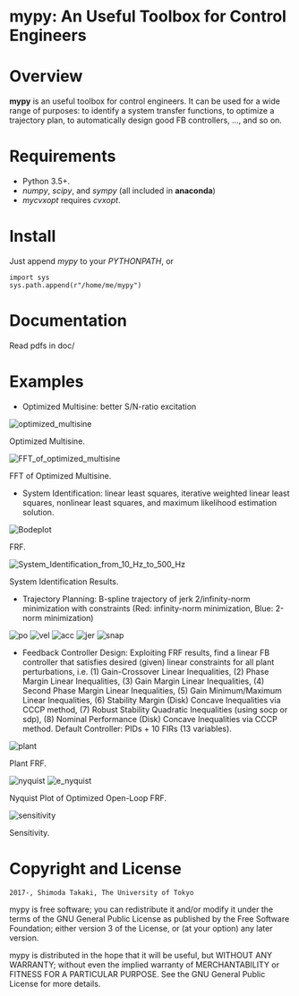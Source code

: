 **mypy**: An Useful Toolbox for Control Engineers 
======

Overview
========

**mypy** is an useful toolbox for control engineers.
It can be used for a wide range of purposes: to identify a system transfer functions, to optimize a trajectory plan, to automatically design good FB controllers, ..., and so on.

Requirements
============

* Python 3.5+.
* *numpy*, *scipy*, and *sympy* (all included in **anaconda**)
* *mycvxopt* requires *cvxopt*.

Install
=======
Just append *mypy* to your *PYTHONPATH*, or

	import sys
	sys.path.append(r"/home/me/mypy")

Documentation
=============

Read pdfs in doc/

Examples
=============


* Optimized Multisine: better S/N-ratio excitation 

![optimized_multisine](images/optimized_multisine.jpg)

Optimized Multisine.

![FFT_of_optimized_multisine](images/FFT_of_optimized_multisine.jpg)

FFT of Optimized Multisine.


* System Identification: linear least squares, iterative weighted linear least squares, nonlinear least squares,  and maximum likelihood estimation solution. 

![Bodeplot](images/Bodeplot.jpg)

FRF.

![System_Identification_from_10_Hz_to_500_Hz](images/System_Identification_from_10_Hz_to_500_Hz.jpg)

System Identification Results.


* Trajectory Planning: B-spline trajectory of jerk 2/infinity-norm minimization with constraints (Red: infinity-norm minimization, Blue: 2-norm minimization)

![po](images/Position.png)
![vel](images/Velocity.png)
![acc](images/Acceleration.png)
![jer](images/Jerk.png)
![snap](images/Snap.png)


* Feedback Controller Design: Exploiting FRF results, find a linear FB controller that satisfies desired (given) linear constraints for all plant perturbations,
    i.e. (1) Gain-Crossover Linear Inequalities,
         (2) Phase Margin Linear Inequalities,
         (3) Gain Margin Linear Inequalities,
         (4) Second Phase Margin Linear Inequalities,
         (5) Gain Minimum/Maximum Linear Inequalities,
         (6) Stability Margin (Disk) Concave Inequalities via CCCP method,
         (7) Robust Stability Quadratic Inequalities (using socp or sdp),
         (8) Nominal Performance (Disk) Concave Inequalities via CCCP method.
Default Controller: PIDs + 10 FIRs (13 variables).

![plant](images/0_plant.png)

Plant FRF.

![nyquist](images/1_nyquist.png)
![e_nyquist](images/1_nyquist_enlarged.png)

Nyquist Plot of Optimized Open-Loop FRF.

![sensitivity](images/4_ST.png)

Sensitivity.

Copyright and License
=============

	2017-, Shimoda Takaki, The University of Tokyo

mypy is free software; you can redistribute it and/or modify it under the terms of the GNU General Public License as published by the Free Software Foundation; either version 3 of the License, or (at your option) any later version.

mypy is distributed in the hope that it will be useful, but WITHOUT ANY WARRANTY; without even the implied warranty of MERCHANTABILITY or FITNESS FOR A PARTICULAR PURPOSE. See the GNU General Public License for more details.

